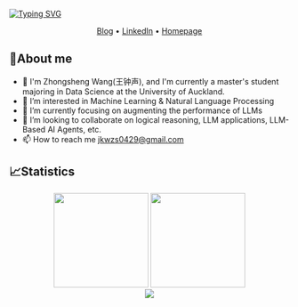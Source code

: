 
[![Typing SVG](https://readme-typing-svg.demolab.com?font=ZCOOL+XiaoWei&size=25&duration=3000&pause=1000&color=000000&center=true&vCenter=true&random=false&width=800&height=100&lines=Hi+there%2C+welcome+to+my+Github+homepage!+%F0%9F%98%87;I'm+Zhongsheng%2C+nice+2+see+u!+%F0%9F%98%8E;My+goal+is+to+become+an+excellent+LLM+algorithm+engineer.%F0%9F%A4%93;Geeks+never+admit+defeat.%F0%9F%92%AA;%E4%BD%A0%E5%A5%BD~%E6%AC%A2%E8%BF%8E%E5%85%89%E9%A1%BE%E6%88%91%E7%9A%84%E9%A1%B5%E9%9D%A2+%F0%9F%98%87;%E6%88%91%E5%8F%AB%E7%8E%8B%E9%92%9F%E5%A3%B0%EF%BC%8C%E5%BE%88%E9%AB%98%E5%85%B4%E8%A7%81%E5%88%B0%E4%BD%A0%F0%9F%98%8E;%E6%88%91%E7%9A%84%E7%9B%AE%E6%A0%87%E6%98%AF%E6%88%90%E4%B8%BA%E4%B8%80%E5%90%8D%E4%BC%98%E7%A7%80%E7%9A%84%E5%A4%A7%E6%A8%A1%E5%9E%8B%E7%AE%97%E6%B3%95%E5%B7%A5%E7%A8%8B%E5%B8%88%F0%9F%A4%93;%E6%9E%81%E5%AE%A2%E7%BB%9D%E4%B8%8D%E8%AE%A4%E8%BE%93%F0%9F%92%AA)](https://git.io/typing-svg)



<p align="center">
  <a href="https://jkwzs.cn">Blog</a> •
  <a href="https://www.linkedin.com/in/zhongsheng-wang-095804278/">LinkedIn</a> •
  <a href="https://wzs010429.github.io/">Homepage</a>
</p>

## 🥱About me

- 🙋 I'm Zhongsheng Wang(王钟声), and I'm currently a master's student majoring in Data Science at the University of Auckland.
- 👀 I’m interested in Machine Learning & Natural Language Processing
- 🌱 I’m currently focusing on augmenting the performance of LLMs
- 💞️ I’m looking to collaborate on logical reasoning, LLM applications, LLM-Based AI Agents, etc.
- 📫 How to reach me jkwzs0429@gmail.com

<!---
Wzs01049/Wzs01049 is a ✨ special ✨ repository because its `README.md` (this file) appears on your GitHub profile.
You can click the Preview link to take a look at your changes.
--->


## 📈Statistics

<div align="center">
<span>  </span>
<img height="170px" src="https://github-readme-stats.vercel.app/api?username=Wzs010429" /><span>  </span><img height="170px" src="https://github-readme-stats.vercel.app/api/top-langs/?username=Wzs010429&layout=compact&langs_count=8" />
<span>  </span>
</div>

<div align="center">
    <img  src="https://github-readme-streak-stats.herokuapp.com/?user=Wzs010429" />
</div>


